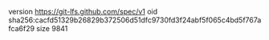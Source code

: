 version https://git-lfs.github.com/spec/v1
oid sha256:cacfd51329b26829b372506d51dfc9730fd3f24abf5f065c4bd5f767afca6f29
size 9841
